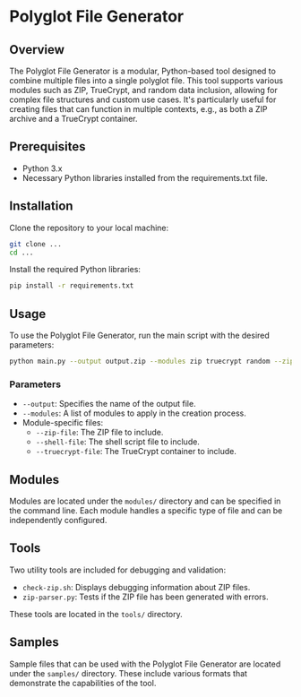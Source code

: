 # Polyglot File Generator

## Overview
The Polyglot File Generator is a modular, Python-based tool designed to combine multiple files into a single polyglot file. This tool supports various modules such as ZIP, TrueCrypt, and random data inclusion, allowing for complex file structures and custom use cases. It's particularly useful for creating files that can function in multiple contexts, e.g., as both a ZIP archive and a TrueCrypt container.

## Prerequisites
- Python 3.x
- Necessary Python libraries installed from the requirements.txt file.

## Installation
Clone the repository to your local machine:
```bash
git clone ...
cd ...
```

Install the required Python libraries:
```bash
pip install -r requirements.txt
```

## Usage
To use the Polyglot File Generator, run the main script with the desired parameters:
```bash
python main.py --output output.zip --modules zip truecrypt random --zip-file=samples/ttt.zip --shell-file=samples/test.sh --truecrypt-file=samples/container.ts
```

### Parameters
- `--output`: Specifies the name of the output file.
- `--modules`: A list of modules to apply in the creation process.
- Module-specific files:
  - `--zip-file`: The ZIP file to include.
  - `--shell-file`: The shell script file to include.
  - `--truecrypt-file`: The TrueCrypt container to include.

## Modules
Modules are located under the `modules/` directory and can be specified in the command line. Each module handles a specific type of file and can be independently configured.

## Tools
Two utility tools are included for debugging and validation:
- `check-zip.sh`: Displays debugging information about ZIP files.
- `zip-parser.py`: Tests if the ZIP file has been generated with errors.

These tools are located in the `tools/` directory.

## Samples
Sample files that can be used with the Polyglot File Generator are located under the `samples/` directory. These include various formats that demonstrate the capabilities of the tool.
